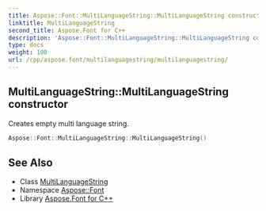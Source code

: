 ```yaml
---
title: Aspose::Font::MultiLanguageString::MultiLanguageString constructor
linktitle: MultiLanguageString
second_title: Aspose.Font for C++
description: 'Aspose::Font::MultiLanguageString::MultiLanguageString constructor. Creates empty multi language string in C++.'
type: docs
weight: 100
url: /cpp/aspose.font/multilanguagestring/multilanguagestring/
---
```

## MultiLanguageString::MultiLanguageString constructor


Creates empty multi language string.

```cpp
Aspose::Font::MultiLanguageString::MultiLanguageString()
```

## See Also

* Class [MultiLanguageString](../)
* Namespace [Aspose::Font](../../)
* Library [Aspose.Font for C++](../../../)
